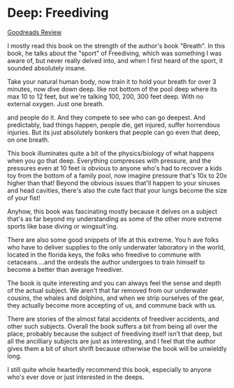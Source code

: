# Deep: Freediving
[Goodreads Review](https://www.goodreads.com/review/show/6910904173)

I mostly read this book on the strength of the author's book "Breath". In this book, he talks about the "sport" of Freediving, which was something I was aware of, but never really delved into, and when I first heard of the sport, it sounded absolutely insane.

Take your natural human body, now train it to hold your breath for over 3 minutes, now dive down deep. like not bottom of the pool deep where its max 10 to 12 feet, but we're talking 100, 200, 300 feet deep. With no external oxygen. Just one breath.

and people do it. And they compete to see who can go deepest. And predictably, bad things happen, people die, get injured, suffer horrendous injuries. But its just absolutely bonkers that people can go even that deep, on one breath.

This book illuminates quite a bit of the physics/biology of what happens when you go that deep. Everything compresses with pressure, and the pressures even at 10 feet is obvious to anyone who's had to recover a kids toy from the bottom of a family pool, now imagine pressure that's 10x to 20x higher than that! Beyond the obvious issues that'll happen to your sinuses and head cavities, there's also the cute fact that your lungs become the size of your fist!

Anyhow, this book was fascinating mostly because it delves on a subject that's as far beyond my understanding as some of the other more extreme sports like base diving or wingsuit'ing.

There are also some good snippets of life at this extreme. You h ave folks who have to deliver supplies to the only underwater laboratory in the world, located in the florida keys, the folks who freedive to commune with cetaceans....and the ordeals the author undergoes to train himself to become a better than average freediver.

The book is quite interesting and you can always feel the sense and depth of the actual subject. We aren't that far removed from our underwater cousins, the whales and dolphins, and when we strip ourselves of the gear, they actually become more accepting of us, and commune back with us.

There are stories of the almost fatal accidents of freediver accidents, and other such subjects. Overall the book suffers a bit from being all over the place, probably because the subject of freediving itself isn't that deep, but all the ancilliary subjects are just as interesting, and I feel that the author gives them a bit of short shrift because otherwise the book will be unwieldly long.

I still quite whole heartedly recommend this book, especially to anyone who's ever dove or just interested in the deeps.